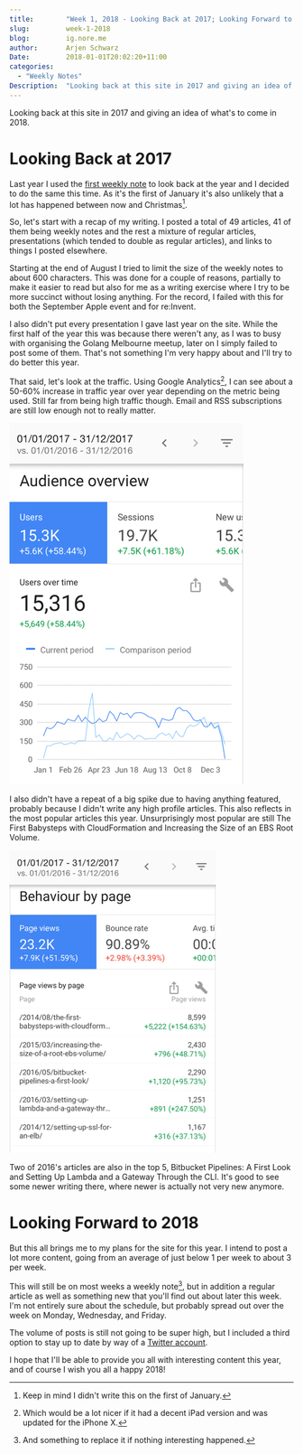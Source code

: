```yaml
---
title:        "Week 1, 2018 - Looking Back at 2017; Looking Forward to 2018"
slug:         week-1-2018
blog:         ig.nore.me  
author:       Arjen Schwarz  
Date:         2018-01-01T20:02:20+11:00
categories:   
  - "Weekly Notes"
Description:  "Looking back at this site in 2017 and giving an idea of what's to come in 2018."
---
```


Looking back at this site in 2017 and giving an idea of what's to come in 2018.

# Looking Back at 2017

Last year I used the [first weekly note](/weekly-notes/week-2-2017/) to look back at the year and I decided to do the same this time. As it's the first of January it's also unlikely that a lot has happened between now and Christmas[^1].

So, let's start with a recap of my writing. I posted a total of 49 articles, 41 of them being weekly notes and the rest a mixture of regular articles, presentations (which tended to double as regular articles), and links to things I posted elsewhere. 

Starting at the end of August I tried to limit the size of the weekly notes to about 600 characters. This was done for a couple of reasons, partially to make it easier to read but also for me as a writing exercise where I try to be more succinct without losing anything. For the record, I failed with this for both the September Apple event and for re:Invent. 

I also didn't put every presentation I gave last year on the site. While the first half of the year this was because there weren't any, as I was to busy with organising the Golang Melbourne meetup, later on I simply failed to post some of them. That's not something I'm very happy about and I'll try to do better this year.

That said, let's look at the traffic. Using Google Analytics[^2], I can see about a 50-60% increase in traffic year over year depending on the metric being used. Still far from being high traffic though. Email and RSS subscriptions are still low enough not to really matter.

![](2018-01-01-user-stats.jpg)

I also didn't have a repeat of a big spike due to having anything featured, probably because I didn't write any high profile articles. This also reflects in the most popular articles this year. Unsurprisingly most popular are still The First Babysteps with CloudFormation and Increasing the Size of an EBS Root Volume. 

![](2018-01-01-page-stats.jpg)

Two of 2016's articles are also in the top 5, Bitbucket Pipelines: A First Look and Setting Up Lambda and a Gateway Through the CLI. It's good to see some newer writing there, where newer is actually not very new anymore.

# Looking Forward to 2018

But this all brings me to my plans for the site for this year. I intend to post a lot more content, going from an average of just below 1 per week to about 3 per week. 

This will still be on most weeks a weekly note[^3], but in addition a regular article as well as something new that you'll find out about later this week. I'm not entirely sure about the schedule, but probably spread out over the week on Monday, Wednesday, and Friday.

The volume of posts is still not going to be super high, but I included a third option to stay up to date by way of a [Twitter account](https://www.twitter.com/ignoreme_site).

I hope that I'll be able to provide you all with interesting content this year, and of course I wish you all a happy 2018!

[^1]:	Keep in mind I didn't write this on the first of January.

[^2]:	Which would be a lot nicer if it had a decent iPad version and was updated for the iPhone X.

[^3]:	And something to replace it if nothing interesting happened.
